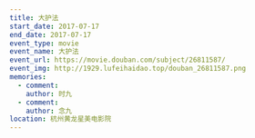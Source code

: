 ```yaml
---
title: 大护法
start_date: 2017-07-17
end_date: 2017-07-17
event_type: movie
event_name: 大护法
event_url: https://movie.douban.com/subject/26811587/
event_img: http://1929.lufeihaidao.top/douban_26811587.png
memories:
  - comment: 
    author: 时九
  - comment: 
    author: 念九
location: 杭州黄龙星美电影院
---
```

